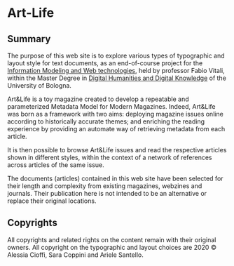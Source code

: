 # Art-Life

## Summary
The purpose of this web site is to explore various types of typographic and layout style for text documents, as an end-of-course project for the [Information Modeling and Web technologies](https://www.unibo.it/it/didattica/insegnamenti/insegnamento/2019/424627), held by professor Fabio Vitali, within the Master Degree in [Digital Humanities and Digital Knowledge](https://corsi.unibo.it/2cycle/DigitalHumanitiesKnowledge) of the University of Bologna.

Art&Life is a toy magazine created to develop a repeatable and parameterized Metadata Model for Modern Magazines. Indeed, Art&Life was born as a framework with two aims: deploying magazine issues online according to historically accurate themes; and enriching the reading experience by providing an automate way of retrieving metadata from each article.

It is then possible to browse Art&Life issues and read the respective articles shown in different styles, within the context of a network of references across articles of the same issue.

The documents (articles) contained in this web site have been selected for their length and complexity from existing magazines, webzines and journals. Their publication here is not intended to be an alternative or replace their original locations.

## Copyrights

All copyrights and related rights on the content remain with their original owners.
All copyright on the typographic and layout choices are 2020 © Alessia Cioffi, Sara Coppini and Ariele Santello.

